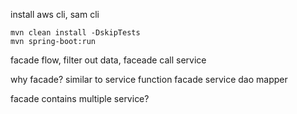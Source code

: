 install aws cli, sam cli

```
mvn clean install -DskipTests
mvn spring-boot:run
```

facade flow, filter out data, faceade call service

why facade?
similar to service function
facade service dao mapper

facade contains multiple service?